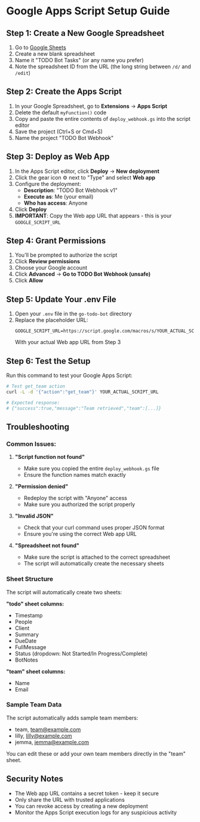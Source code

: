 # Google Apps Script Setup Guide

## Step 1: Create a New Google Spreadsheet

1. Go to [Google Sheets](https://sheets.google.com)
2. Create a new blank spreadsheet
3. Name it "TODO Bot Tasks" (or any name you prefer)
4. Note the spreadsheet ID from the URL (the long string between `/d/` and `/edit`)

## Step 2: Create the Apps Script

1. In your Google Spreadsheet, go to **Extensions** → **Apps Script**
2. Delete the default `myFunction()` code
3. Copy and paste the entire contents of `deploy_webhook.gs` into the script editor
4. Save the project (Ctrl+S or Cmd+S)
5. Name the project "TODO Bot Webhook"

## Step 3: Deploy as Web App

1. In the Apps Script editor, click **Deploy** → **New deployment**
2. Click the gear icon ⚙️ next to "Type" and select **Web app**
3. Configure the deployment:
   - **Description**: "TODO Bot Webhook v1"
   - **Execute as**: Me (your email)
   - **Who has access**: Anyone
4. Click **Deploy**
5. **IMPORTANT**: Copy the Web app URL that appears - this is your `GOOGLE_SCRIPT_URL`

## Step 4: Grant Permissions

1. You'll be prompted to authorize the script
2. Click **Review permissions**
3. Choose your Google account
4. Click **Advanced** → **Go to TODO Bot Webhook (unsafe)**
5. Click **Allow**

## Step 5: Update Your .env File

1. Open your `.env` file in the `go-todo-bot` directory
2. Replace the placeholder URL:
   ```
   GOOGLE_SCRIPT_URL=https://script.google.com/macros/s/YOUR_ACTUAL_SCRIPT_ID/exec
   ```
   With your actual Web app URL from Step 3

## Step 6: Test the Setup

Run this command to test your Google Apps Script:

```bash
# Test get_team action
curl -L -d '{"action":"get_team"}' YOUR_ACTUAL_SCRIPT_URL

# Expected response:
# {"success":true,"message":"Team retrieved","team":[...]}
```

## Troubleshooting

### Common Issues:

1. **"Script function not found"**
   - Make sure you copied the entire `deploy_webhook.gs` file
   - Ensure the function names match exactly

2. **"Permission denied"**
   - Redeploy the script with "Anyone" access
   - Make sure you authorized the script properly

3. **"Invalid JSON"**
   - Check that your curl command uses proper JSON format
   - Ensure you're using the correct Web app URL

4. **"Spreadsheet not found"**
   - Make sure the script is attached to the correct spreadsheet
   - The script will automatically create the necessary sheets

### Sheet Structure

The script will automatically create two sheets:

**"todo" sheet columns:**
- Timestamp
- People  
- Client
- Summary
- DueDate
- FullMessage
- Status (dropdown: Not Started/In Progress/Complete)
- BotNotes

**"team" sheet columns:**
- Name
- Email

### Sample Team Data

The script automatically adds sample team members:
- team, team@example.com
- lilly, lilly@example.com  
- jemma, jemma@example.com

You can edit these or add your own team members directly in the "team" sheet.

## Security Notes

- The Web app URL contains a secret token - keep it secure
- Only share the URL with trusted applications
- You can revoke access by creating a new deployment
- Monitor the Apps Script execution logs for any suspicious activity 